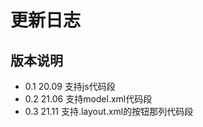 # 更新日志

## 版本说明

- 0.1  20.09 支持js代码段
- 0.2  21.06 支持model.xml代码段
- 0.3  21.11 支持.layout.xml的按钮那列代码段
